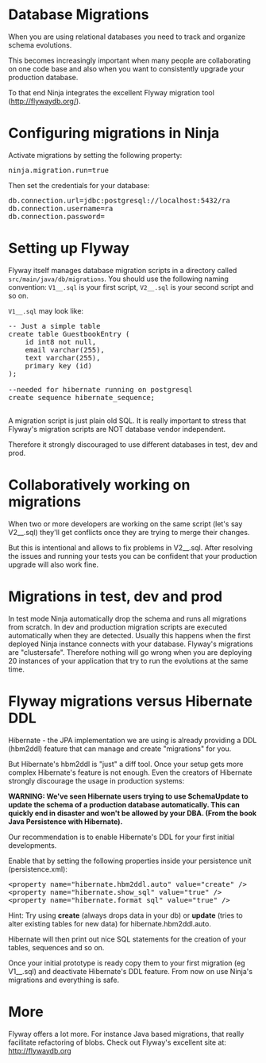 Database Migrations
===================

When you are using relational databases you need to track and organize schema evolutions.

This becomes increasingly important when many people are collaborating on one code base and also
when you want to consistently upgrade your production database.

To that end Ninja integrates the excellent Flyway migration tool (http://flywaydb.org/).


Configuring migrations in Ninja
===============================

Activate migrations by setting the following property:

<pre class="prettyprint">
ninja.migration.run=true
</pre>

Then set the credentials for your database:

<pre class="prettyprint">
db.connection.url=jdbc:postgresql://localhost:5432/ra
db.connection.username=ra
db.connection.password=
</pre>


Setting up Flyway
=================

Flyway itself manages database migration scripts in a directory called <code>src/main/java/db/migrations</code>. You should use
the following naming convention: <code>V1\_\_.sql</code> is your first script, <code>V2\_\_.sql</code>
is your second script and so on.

<code>V1__.sql</code> may look like:

<pre class="prettyprint">
-- Just a simple table
create table GuestbookEntry (
    id int8 not null,
    email varchar(255),
    text varchar(255),
    primary key (id)
);

--needed for hibernate running on postgresql
create sequence hibernate_sequence;

</pre>

A migration script is just plain old SQL. It is really important to stress that Flyway's migration
scripts are NOT database vendor independent. 

Therefore it strongly discouraged to use different databases in test, dev and prod.


Collaboratively working on migrations
=====================================

When two or more developers are working on the same script (let's say V2\_\_.sql) they'll get 
conflicts once they are trying to merge their changes.

But this is intentional and allows to fix problems in V2\_\_.sql.
After resolving the issues and running your tests you can be confident 
that your production upgrade will also work fine.


Migrations in test, dev and prod
================================

In test mode Ninja automatically drop the schema and runs all migrations from scratch. In dev and production 
migration scripts are executed automatically when they are detected. Usually this happens when the 
first deployed Ninja instance connects with your database. Flyway's migrations are "clustersafe". Therefore
nothing will go wrong when you are deploying 20 instances of your application that try to run the evolutions at
the same time.


Flyway migrations versus Hibernate DDL
======================================

Hibernate - the JPA implementation we are using is already providing a DDL (hbm2ddl) feature 
that can manage and create "migrations" for you. 

But Hibernate's hbm2ddl is "just" a diff tool. 
Once your setup gets more complex Hibernate's feature is not enough.
Even the creators of Hibernate strongly discourage the usage in production systems:

**WARNING: We've seen Hibernate users trying to use SchemaUpdate 
to update the schema of a production database automatically. 
This can quickly end in disaster and won't be allowed by your DBA. 
(From the book Java Persistence with Hibernate).**

Our recommendation is to enable Hibernate's DDL for your first initial developments.

Enable that by setting the following properties inside your persistence unit (persistence.xml):

<pre class="prettyprint">
&lt;property name=&quot;hibernate.hbm2ddl.auto&quot; value=&quot;create&quot; /&gt; 
&lt;property name=&quot;hibernate.show_sql&quot; value=&quot;true&quot; /&gt;
&lt;property name=&quot;hibernate.format_sql&quot; value=&quot;true&quot; /&gt;
</pre>

Hint: Try using **create** (always drops data in your db) or **update** (tries to alter existing tables for
new data) for hibernate.hbm2ddl.auto.

Hibernate will then print out nice SQL statements for the creation of your tables, sequences and so on. 

Once your initial prototype is ready copy them to your first migration (eg V1\_\_.sql) 
and deactivate Hibernate's DDL feature. From now on use Ninja's migrations and everything is safe.

More
====

Flyway offers a lot more. For instance Java based migrations, that really facilitate refactoring
of blobs. Check out Flyway's excellent site at: http://flywaydb.org



